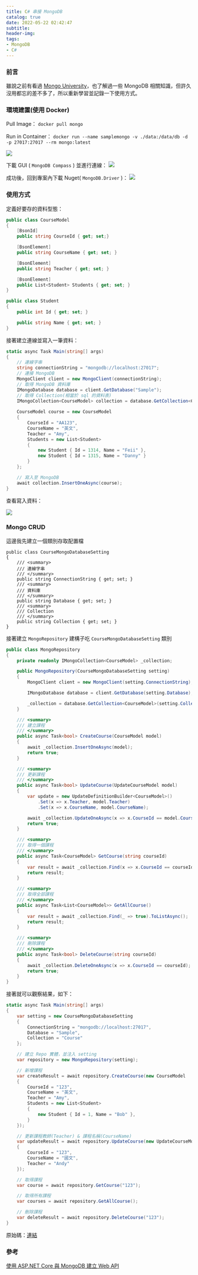 ```yaml
---
title: C# 串接 MongoDB
catalog: true
date: 2022-05-22 02:42:47
subtitle:
header-img:
tags: 
- MongoDB
- C#
---
```

### 前言
雖說之前有看過 [Mongo University](https://university.mongodb.com/courses/catalog)，也了解過一些 MongoDB 相關知識，但許久沒用都忘的差不多了，所以重新學習並記錄一下使用方式。


### 環境建置(使用 Docker) 

Pull Image：
`docker pull mongo`

Run in Container：
`docker run --name samplemongo -v ./data:/data/db -d -p 27017:27017 --rm mongo:latest`

![](https://i.imgur.com/MlTR8r1.png)

下載 GUI ( `MongoDB Compass` ) 並進行連線：
![](https://i.imgur.com/0Hd4PeD.png)

成功後，回到專案內下載 Nuget( `MongoDB.Driver` )：
![](https://i.imgur.com/YB3rgr8.png)

### 使用方式

定義好要存的資料型態：

```c#
public class CourseModel
{
    [BsonId]
    public string CourseId { get; set;}

    [BsonElement]
    public string CourseName { get; set; }

    [BsonElement]
    public string Teacher { get; set; }

    [BsonElement]
    public List<Student> Students { get; set; }
}

public class Student
{
    public int Id { get; set; }

    public string Name { get; set; }
}
```

接著建立連線並寫入一筆資料：

```C#
static async Task Main(string[] args)
{
    // 連線字串
    string connectionString = "mongodb://localhost:27017";
    // 連接 MongoDB
    MongoClient client = new MongoClient(connectionString);
    // 取得 MongoDB 資料庫
    IMongoDatabase database = client.GetDatabase("Sample");
    // 取得 Collection(相當於 sql 的資料表)
    IMongoCollection<CourseModel> collection = database.GetCollection<CourseModel>("Course");
    
    CourseModel course = new CourseModel
    {
        CourseId = "AA123",
        CourseName = "英文",
        Teacher = "Amy",
        Students = new List<Student>
        {
            new Student { Id = 1314, Name = "Feii" },
            new Student { Id = 1315, Name = "Danny" }
        }
    };

    // 寫入至 MongoDB
    await collection.InsertOneAsync(course);
}
```

查看寫入資料：

![](https://i.imgur.com/XwRN0pT.png)


### Mongo CRUD

這邊我先建立一個類別存取配置檔

```C#=
public class CourseMongoDatabaseSetting
{
    /// <summary>
    /// 連線字串
    /// </summary>
    public string ConnectionString { get; set; }
    /// <summary>
    /// 資料庫
    /// </summary>
    public string Database { get; set; }
    /// <summary>
    /// Collection
    /// </summary>
    public string Collection { get; set; }
}
```

接著建立 `MongoRepository` 建構子吃 `CourseMongoDatabaseSetting` 類別

```c#
public class MongoRepository
{
    private readonly IMongoCollection<CourseModel> _collection;

    public MongoRepository(CourseMongoDatabaseSetting setting)
    {
        MongoClient client = new MongoClient(setting.ConnectionString);

        IMongoDatabase database = client.GetDatabase(setting.Database);

        _collection = database.GetCollection<CourseModel>(setting.Collection);
    }

    /// <summary>
    /// 建立課程
    /// </summary>
    public async Task<bool> CreateCourse(CourseModel model)
    {
        await _collection.InsertOneAsync(model);
        return true;
    }

    /// <summary>
    /// 更新課程
    /// </summary>
    public async Task<bool> UpdateCourse(UpdateCourseModel model)
    {
        var update = new UpdateDefinitionBuilder<CourseModel>()
            .Set(x => x.Teacher, model.Teacher)
            .Set(x => x.CourseName, model.CourseName);

        await _collection.UpdateOneAsync(x => x.CourseId == model.CourseId, update);
        return true;
    }

    /// <summary>
    /// 取得一個課程
    /// </summary>
    public async Task<CourseModel> GetCourse(string courseId)
    {
        var result = await _collection.Find(x => x.CourseId == courseId).FirstOrDefaultAsync();
        return result;
    }

    /// <summary>
    /// 取得全部課程
    /// </summary>
    public async Task<List<CourseModel>> GetAllCourse()
    {
        var result = await _collection.Find(_ => true).ToListAsync();
        return result;
    }

    /// <summary>
    /// 刪除課程
    /// </summary>
    public async Task<bool> DeleteCourse(string courseId)
    {
        await _collection.DeleteOneAsync(x => x.CourseId == courseId);
        return true;
    }
}
```

接著就可以觀察結果，如下：

```c#
static async Task Main(string[] args)
{
    var setting = new CourseMongoDatabaseSetting
    {
        ConnectionString = "mongodb://localhost:27017",
        Database = "Sample",
        Collection = "Course"
    };

    // 建立 Repo 實體，並注入 setting
    var repository = new MongoRepository(setting);

    // 新增課程
    var createResult = await repository.CreateCourse(new CourseModel
    {
        CourseId = "123",
        CourseName = "英文",
        Teacher = "Amy",
        Students = new List<Student>
        {
            new Student { Id = 1, Name = "Bob" },
        }
    });

    // 更新課程教師(Teacher) & 課程名稱(CourseName)
    var updateResult = await repository.UpdateCourse(new UpdateCourseModel
    {
        CourseId = "123",
        CourseName = "國文",
        Teacher = "Andy"
    });

    // 取得課程
    var course = await repository.GetCourse("123");

    // 取得所有課程
    var courses = await repository.GetAllCourse();

    // 刪除課程
    var deleteResult = await repository.DeleteCourse("123");
}
```

原始碼：[連結](https://github.com/maxlin0523/UsingMongoClient)

### 參考

[使用 ASP.NET Core 與 MongoDB 建立 Web API](https://docs.microsoft.com/zh-tw/aspnet/core/tutorials/first-mongo-app?view=aspnetcore-6.0&tabs=visual-studio)
